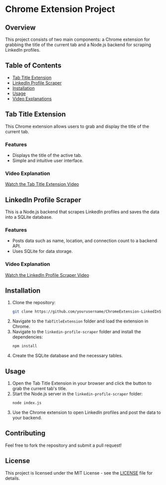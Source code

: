 # Chrome Extension Project

## Overview
This project consists of two main components: a Chrome extension for grabbing the title of the current tab and a Node.js backend for scraping LinkedIn profiles.

## Table of Contents
- [Tab Title Extension](#tab-title-extension)
- [LinkedIn Profile Scraper](#linkedin-profile-scraper)
- [Installation](#installation)
- [Usage](#usage)
- [Video Explanations](#video-explanations)

## Tab Title Extension
This Chrome extension allows users to grab and display the title of the current tab.

### Features
- Displays the title of the active tab.
- Simple and intuitive user interface.

### Video Explanation
[Watch the Tab Title Extension Video](https://drive.google.com/file/d/1t7dhqu5uvg8i_haxLssgYu5l9YilGGhs/view?usp=sharing)

## LinkedIn Profile Scraper
This is a Node.js backend that scrapes LinkedIn profiles and saves the data into a SQLite database.

### Features
- Posts data such as name, location, and connection count to a backend API.
- Uses SQLite for data storage.

### Video Explanation
[Watch the LinkedIn Profile Scraper Video](https://drive.google.com/file/d/1drlKgWD0EI1dUrvsBNdMN00oScJqmA01/view?usp=sharing)

## Installation
1. Clone the repository:
   ```bash
   git clone https://github.com/yourusername/ChromeExtension-LinkedInScraper.git
   ```
2. Navigate to the `TabTitleExtension` folder and load the extension in Chrome.
3. Navigate to the `linkedin-profile-scraper` folder and install the dependencies:
   ```bash
   npm install
   ```
4. Create the SQLite database and the necessary tables.

## Usage
1. Open the Tab Title Extension in your browser and click the button to grab the current tab's title.
2. Start the Node.js server in the `linkedin-profile-scraper` folder:
   ```bash
   node index.js
   ```
3. Use the Chrome extension to open LinkedIn profiles and post the data to your backend.

## Contributing
Feel free to fork the repository and submit a pull request!

## License
This project is licensed under the MIT License - see the [LICENSE](LICENSE) file for details.
